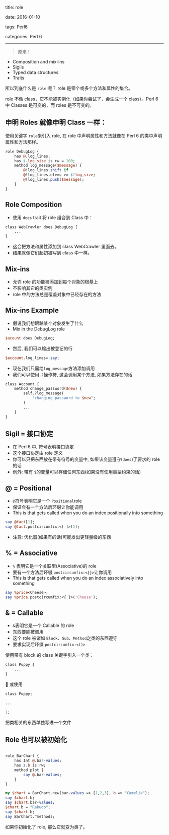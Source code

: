 title:  role

date: 2016-01-10

tags: Perl6

categories: Perl 6

---

<blockquote class='blockquote-center'>原来！</blockquote>

- Composition and mix-ins
- Sigils
- Typed data structures
- Traits



所以到底什么是 `role` 呢？ role 是零个或多个方法和属性的集合。

role 不像 class，它不能被实例化（如果你尝试了，会生成一个 class）。Perl 6 中 Classes 是可变的，而 roles 是不可变的。



## 申明 Roles 就像申明 Class 一样：

使用关键字 `role`来引入 role, 在 role 中声明属性和方法就像在 Perl 6 的类中声明属性和方法那样。

``` perl
role DebugLog {
    has @.log_lines;
    has $.log_size is rw = 100;
    method log_message($message) {
        @!log_lines.shift if
        @!log_lines.elems >= $!log_size;
        @!log_lines.push($message);
    }
}
```

## Role Composition

- 使用 `does` trait 将 role 组合到 Class 中：

``` perl
class WebCrawler does DebugLog {
    ...
}
```

- 这会把方法和属性添加到 class WebCrawler 里面去。
- 结果就像它们起初被写到 class 中一样。

## Mix-ins

- 允许 role 的功能被添加到每个对象的根基上
- 不影响其它的类实例
- role 中的方法总是覆盖对象中已经存在的方法

## Mix-ins Example

- 假设我们想跟踪某个对象发生了什么
- Mix in the DebugLog role

``` perl
$acount does DebugLog;
```

- 然后, 我们可以输出被登记的行

``` perl
$account.log_lines».say;
```

- 现在我们只需给`log_message`方法添加调用
- 我们可以使用`.?`操作符, 这会调用某个方法, 如果方法存在的话

``` perl
class Account {
    method change_password($new) {
        self.?log_message(
            "changing password to $new";
        )
        ...
    }
}
```

## Sigil = 接口协定

- 在 Perl 6 中, 符号表明接口协定
- 这个接口协定由 role 定义
- 你可以只把东西放在带有符号的变量中, 如果该变量遵守(`does`)了要求的 role 的话
- 例外: 带有 `$`的变量可以存储任何东西(如果没有使用类型约束的话)

## @ = Positional

- `@`符号表明它是一个 `Positional`role
- 保证会有一个方法后环缀让你能调用
- This is that gets called when you do an index positionally into something

``` perl
say @fact[1];
say @fact.postcircumfix:<[ ]>(1);
```

- 注意: 优化器(如果有的话)可能发出更轻量级的东西

## % = Associative

- `%` 表明它是一个关联型(Associative)的 role
- 要有一个方法后环缀 `postcircumfix:<{}>`让你调用
- This is that gets called when you do an index associatively into something

``` perl
say %price<Cheese>;
say %price.postcircumfix:<{ }>('Cheese');
```

## & = Callable

- `&`表明它是一个 Callable 的 role
- 东西要能被调用
- 这个 role 被诸如 `Block`、`Sub`、`Method`之类的东西遵守
- 要求实现后环缀 `postcircumfix:<()>`

使用带有 block 的 class 关键字引入一个类：

``` perl
class Puppy {
    ...
}
```

 或使用

``` perl
class Puppy;

...

1;
```

把类相关的东西单独写进一个文件

## Role 也可以被初始化

```perl

role BarChart {
    has Int @.bar-values;
    has $.b is rw;
    method plot {
        say @.bar-values;
    }
}

my $chart = BarChart.new(bar-values => [1,2,3], b => "Camelia");
say $chart.b;
say $chart.bar-values;
$chart.b = "Rakudo";
say $chart.b;
say BarChart.^methods;
```
如果你初始化了 role, 那么它就变为类了。
